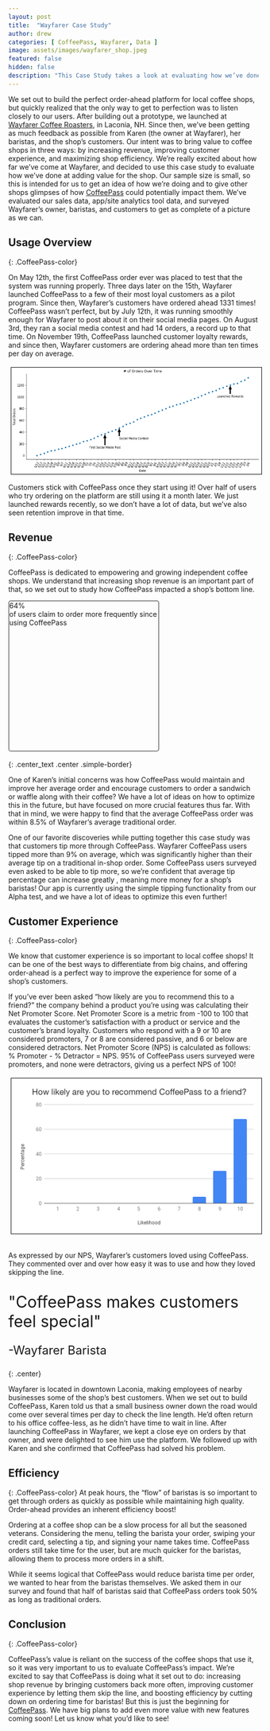 ```yaml
---
layout: post
title:  "Wayfarer Case Study"
author: drew
categories: [ CoffeePass, Wayfarer, Data ]
image: assets/images/wayfarer_shop.jpeg
featured: false
hidden: false
description: "This Case Study takes a look at evaluating how we’ve done at adding value for an independent coffee shop."
---
```


We set out to build the perfect order-ahead platform for local coffee shops, but quickly realized that the only way to get to perfection was to listen closely to our users. After building out a prototype, we launched at [Wayfarer Coffee Roasters](http://www.wayfarerroasters.com), in Laconia, NH. Since then, we’ve been getting as much feedback as possible from Karen (the owner at Wayfarer), her baristas, and the shop’s customers. Our intent was to bring value to coffee shops in three ways: by increasing revenue, improving customer experience, and maximizing shop efficiency. We’re really excited about how far we’ve come at Wayfarer, and decided to use this case study to evaluate how we’ve done at adding value for the shop. Our sample size is small, so this is intended for us to get an idea of how we’re doing and to give other shops glimpses of how [CoffeePass](https://coffeepass.io) could potentially impact them. We’ve evaluated our sales data, app/site analytics tool data, and surveyed Wayfarer’s owner, baristas, and customers to get as complete of a picture as we can.



## Usage Overview
{: .CoffeePass-color}

On May 12th, the first CoffeePass order ever was placed to test that the system was running properly. Three days later on the 15th, Wayfarer launched CoffeePass to a few of their most loyal customers as a pilot program. Since then, Wayfarer’s customers have ordered ahead 1331 times! CoffeePass wasn’t perfect, but by July 12th, it was running smoothly enough for Wayfarer to post about it on their social media pages. On August 3rd, they ran a social media contest and had 14 orders, a record up to that time. On November 19th, CoffeePass launched customer loyalty rewards, and since then, Wayfarer customers are ordering ahead more than ten times per day on average.


<img src="/assets/images/wayfarerOrders.png" alt="Image" style="margin: 5px 10px 0px 5px; border: 1px solid #000000;">

Customers stick with CoffeePass once they start using it! Over half of users who try ordering on the platform are still using it a month later. We just launched rewards recently, so we don’t have a lot of data, but we’ve also seen retention improve in that time.


## Revenue
{: .CoffeePass-color}

CoffeePass is dedicated to empowering and growing independent coffee shops. We understand that increasing shop revenue is an important part of that, so we set out to study how CoffeePass impacted a shop’s bottom line.

<div class="center" style="height: 300px; width: 300px; border: 2px solid #888888; border-radius: 5px;">
<span class="large-font CoffeePass-color center_text">64%</span><br>
<span class="CoffeePass-color center_text">of users claim to order more frequently since using CoffeePass</span>
</div>
<br>
{: .center_text .center .simple-border}


One of Karen’s initial concerns was how CoffeePass would  maintain and improve her average order and encourage customers to order a sandwich or waffle along with their coffee? We have a lot of ideas on how to optimize this in the future, but have focused on more  crucial features thus far. With that in mind, we were happy to find that the average CoffeePass order was within 8.5% of Wayfarer’s average traditional order.

One of our favorite discoveries while putting together this case study was that customers tip more through CoffeePass. Wayfarer CoffeePass users tipped more than 9% on average, which was significantly higher than their average tip on a traditional in-shop order. Some CoffeePass users surveyed even asked to be able to tip more, so we’re confident that average tip percentage can increase greatly , meaning more money for a shop’s baristas! Our app is currently using the simple tipping functionality from our Alpha test, and we have a lot of ideas to optimize this even further!


## Customer Experience
{: .CoffeePass-color}

We know that customer experience is so important to local coffee shops! It can be one of the best ways to differentiate from big chains, and offering order-ahead is a perfect way to improve the experience for some of a shop’s customers.

If you’ve ever been asked “how likely are you to recommend this to a friend?” the company behind a product you’re using was calculating their Net Promoter Score. Net Promoter Score is a metric from -100 to 100 that evaluates the customer’s satisfaction with a product or service and the customer’s brand loyalty. Customers who respond with a 9 or 10 are considered promoters, 7 or 8 are considered passive, and 6 or below are considered detractors. Net Promoter Score (NPS) is calculated as follows: % Promoter - % Detractor = NPS. 95% of CoffeePass users surveyed were promoters, and none were detractors, giving us a perfect NPS of 100!


<div class="center">
<img src="/assets/images/wayfarer_nps.png" alt="Image" style="margin: 5px 10px 0px 5px; border: 1px solid #000000;">
</div>
<br>

As expressed by our NPS, Wayfarer’s customers loved using CoffeePass. They commented over and over how easy it was to use and how they loved skipping the line.

<div>
<p class="CoffeePass-color" style="font-size: 32px; margin-bottom: 0px;">"CoffeePass makes customers feel special"</p>
<p class="CoffeePass-color" style="font-size: 24px">-Wayfarer Barista</p>
</div>
{: .center}

Wayfarer is located in downtown Laconia, making employees of nearby businesses some of the shop’s best customers. When we set out to build CoffeePass, Karen told us that a small business owner down the road would come over several times per day to  check the line length. He’d often return to his office coffee-less, as he didn’t have time to wait in line. After launching CoffeePass in Wayfarer, we kept a close eye on orders by that owner, and were delighted to see him use the platform. We followed up with Karen and she confirmed that CoffeePass had solved his problem.

## Efficiency
{: .CoffeePass-color}
At peak hours, the “flow” of baristas is so important to get through orders as quickly as possible while maintaining high quality. Order-ahead provides an inherent efficiency boost!

Ordering at a coffee shop can be a slow process for all but the seasoned veterans. Considering the menu, telling the barista your order, swiping your credit card, selecting a tip, and signing your name takes time. CoffeePass orders still take time for the user, but are much quicker for the baristas, allowing them to process more orders in a shift.

While it seems logical that CoffeePass would reduce barista time per order, we wanted to hear from the baristas themselves.  We asked them in our survey and found that half of baristas said that CoffeePass orders took 50% as long as traditional orders.


## Conclusion
{: .CoffeePass-color}

CoffeePass’s value is reliant on the success of the coffee shops that use it, so it was  very important to us to evaluate CoffeePass’s impact. We’re excited to say that CoffeePass is doing what it set out to do:  increasing shop revenue by bringing customers back more often, improving customer experience by letting them skip the line, and boosting efficiency by cutting down on ordering time for baristas! But this is just the beginning for [CoffeePass](https://coffeepass.io). We have big plans to add even more value with new features  coming soon! Let us know what you’d like to see!



